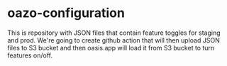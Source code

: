 # oazo-configuration
This is repository with JSON files that contain feature toggles for staging and prod. We're going to create github action that will then upload JSON files to S3 bucket and then oasis.app will load it from S3 bucket to turn features on/off.
